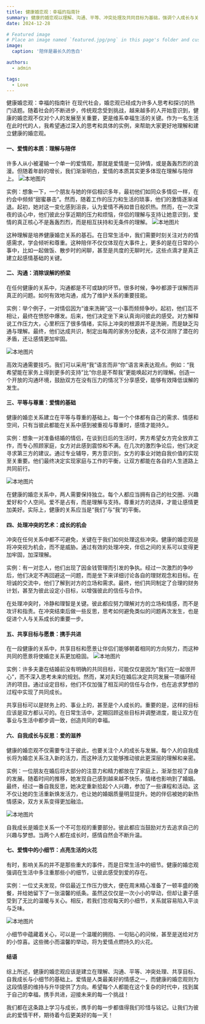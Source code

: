 ```yaml
---
title: 健康婚恋观：幸福的指南针
summary: 健康的婚恋观以理解、沟通、平等、冲突处理及共同目标为基础，强调个人成长与关注细节。建立在这些原则上的关系能促进伴侣之间的深厚感情，迎接未来的挑战与幸福。
date: 2024-12-28

# Featured image
# Place an image named `featured.jpg/png` in this page's folder and customize its options here.
image:
  caption: '陪伴是最长久的告白'

authors:
  - admin

tags:
  - Love
---
```

健康婚恋观：幸福的指南针
在现代社会，婚恋观已经成为许多人思考和探讨的热门话题。随着社会的不断进步，传统观念受到挑战，越来越多的人开始意识到，健康的婚恋观不仅对个人的发展至关重要，更是维系幸福生活的关键。作为一名生活在此时代的人，我希望通过深入的思考和具体的实例，来帮助大家更好地理解和建立健康的婚恋观。

#### 一、爱情的本质：理解与陪伴

许多人从小被灌输一个单一的爱情观，那就是爱情是一见钟情，或是轰轰烈烈的浪漫。但随着年龄的增长，我们渐渐明白，爱情的本质其实更多体现在理解与陪伴上。
![本地图片](./img_1_1.png)

实例：想象一下，一个朋友与她的伴侣相识多年，最初他们如同众多情侣一样，在约会中频频“甜蜜暴击”。然而，随着工作的压力和生活的琐事，他们的激情逐渐减退。起初，她对这一变化感到沮丧，认为爱情不再如昔日般炽热。然而，在一次深夜的谈心中，他们彼此分享近期的压力和烦恼，伴侣的理解与支持让她意识到，爱情的真正核心不是轰轰烈烈，而是相互扶持和无条件的理解。
![本地图片](./img_1_2.png)

这种理解是培养健康婚恋关系的基石。在日常生活中，我们需要时刻关注对方的情感需求，学会倾听和尊重。这种陪伴不仅仅体现在大事件上，更多的是在日常的小事中，比如一起做饭、散步时的闲聊，甚至是共度的无聊时光，这些点滴才是真正建立起感情基础的关键。

#### 二、沟通：消除误解的桥梁

在任何健康的关系中，沟通都是不可或缺的环节。很多时候，争吵都源于误解而非真正的问题。如何有效地沟通，成为了维护关系的重要技能。

实例：举个例子，一对情侣因为“谁来洗碗”这一小事而频频争吵。起初，他们互不相让，最终在愤怒中爆发。后来，他们决定坐下来认真询问彼此的感受。对方解释说工作压力大，心里积压了很多情绪，实际上冲突的根源并不是洗碗，而是缺乏沟通与理解。最终，他们达成共识，制定出每周的家务分配表，这不仅消除了潜在的矛盾，还让感情更加牢固。

![本地图片](./img_2_1.png)

高效沟通需要技巧。我们可以采用“我”语言而非“你”语言来表达观点。例如：“我希望能在家务上得到更多的支持”比“你总是不帮我”更能唤起对方的理解。创造一个开放的沟通环境，鼓励双方在没有压力的情况下分享感受，能够有效降低误解的发生。

#### 三、平等与尊重：爱情的基础

健康的婚恋关系建立在平等与尊重的基础上。每一个个体都有自己的需求、情感和空间，只有当彼此都能在关系中感到被重视与尊重时，感情才能持久。

实例：想象一对准备结婚的情侣，在谈到日后的生活时，男方希望女方完全放弃工作，而专心照顾家庭，女方对此感到震惊和不满。在几次的激烈争论后，他们决定寻求第三方的建议。通过专业辅导，男方意识到，女方的事业对她自我价值的实现至关重要。他们最终决定实现家庭与工作的平衡，让双方都能在各自的人生道路上共同前行。

![本地图片](./img_3_1.png)

在健康的婚恋关系中，两人需要保持独立。每个人都应当拥有自己的社交圈、兴趣爱好和个人空间。爱不是占有，而是理解与支持。尊重对方的选择，才能让感情更加美好。实际上，健康的关系应当是“我们”与“我”的平衡。

#### 四、处理冲突的艺术：成长的机会

冲突在任何关系中都不可避免，关键在于我们如何处理这些冲突。健康的婚恋观是将冲突视为机会，而不是威胁。通过有效的处理冲突，伴侣之间的关系可以变得更加牢固，加深理解。

实例：有一对恋人，他们出现了因金钱管理而引发的争执。经过一次激烈的争吵后，他们决定不再回避这一问题，而是坐下来详细讨论各自的理财观念和目标。在坦诚的交流中，他们了解到对方的立场和需求。最终，他们共同制定了合理的财务计划，甚至为彼此设定小目标，以增强彼此的信任与合作。

在处理冲突时，冷静和理智是关键。彼此都应努力理解对方的立场和情感，而不是攻讦和指责。在冲突结束后做一些反思，思考如何避免类似的问题再次发生，也是促进个人与关系成长的重要一步。

#### 五、共享目标与愿景：携手共进

在一段健康的关系中，共享目标和愿景让伴侣们能够朝着相同的方向努力，而这种共同的愿景将使婚恋关系更加稳固。
![本地图片](./img_5_1.png)

实例：许多夫妻在结婚前没有明确的共同目标，可能仅仅是因为“我们在一起很开心”，而不深入思考未来的规划。然而，某对夫妇在婚后决定共同发展一项循环经济的项目。通过设定目标，他们不仅加强了相互间的信任与合作，也在追求梦想的过程中实现了共同成长。

共享目标可以是财务上的、事业上的，甚至是个人成长的。重要的是，这样的目标应该是双方都认可的。在日常生活中，定期回顾这些目标并调整进度，能让双方在事业与生活中都步调一致，创造共同的幸福。

#### 六、自我成长与反思：爱的滋养

健康的婚恋观不仅需要专注于彼此，也要关注个人的成长与发展。每个人的自我成长将为婚恋关系注入新的活力，而这种活力又能够推动彼此更深层的理解和亲密。

实例：一位朋友在婚后将大部分的注意力和精力都放在了家庭上，渐渐忽视了自身的发展。随着时间的推移，她发现自己感到越来越不快乐，情绪也影响到了婚姻。最终，经过一番自我反思，她决定重新拾起个人兴趣，参加了一些课程和活动。这不仅让她的生活重新焕发活力，也让她的婚姻质量明显提升。她的伴侣被她的新热情感染，双方关系变得更加融洽。

![本地图片](./img_6_1.png)

自我成长是婚恋关系一个不可忽视的重要部分。彼此都应当鼓励对方去追求自己的兴趣与梦想。当两个人都在成长时，感情自然会不断升温。

#### 七、爱情中的小细节：点亮生活的火花

有时，影响关系的并不是那些重大的事件，而是日常生活中的细节。健康的婚恋观强调在生活中多注重那些小的细节，让彼此感受到爱的存在。

实例：一位丈夫发现，伴侣最近工作压力很大，便在周末精心准备了一顿丰盛的晚餐，并给她留下了一张温馨的纸条。虽然这仅仅是一次小小的举动，但却让妻子感受到了无比的温暖与关心。相反，若我们忽视每天的小细节，关系就容易陷入平淡与乏味。

![本地图片](./img_7_1.png)

小细节中蕴藏着关心，可以是一个温暖的拥抱、一句贴心的问候，甚至是送给对方的小惊喜。这些微小而温馨的举动，将为爱情点燃持久的火花。

#### 结语
综上所述，健康的婚恋观应该是建立在理解、沟通、平等、冲突处理、共享目标、自我成长与小细节的基础上。爱情是人类最美好的情感之一，而健康的婚恋观则为这段情感的维持与升华提供了方向。希望每个人都能在这个复杂的时代中，找到属于自己的幸福，携手共进，迎接未来的每一个挑战！


我们都在这条路上学习与成长，携手的每一步都值得我们珍惜与铭记。让我们为彼此的爱情干杯，期待着今后更美好的每一天！